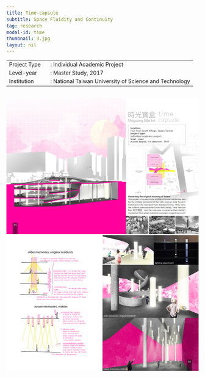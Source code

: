 ```yaml
---
title: Time-capsule
subtitle: Space Fluidity and Continuity
tag: research
modal-id: time
thumbnail: 3.jpg
layout: nil
---
```

<table class="table__research">
    <tbody>
        <tr>
            <td>
                Project Type&nbsp;&nbsp;&nbsp;
            </td>
            <td>
                : Individual Academic Project
            </td>
        </tr>
        <tr>
            <td>
                Level-year
            </td>
            <td>
                : Master Study, 2017
            </td>
        </tr>
        <tr>
            <td>
                Institution
            </td>
            <td>
                : National Taiwan University of Science and Technology
            </td>
        </tr>
    </tbody>
</table>
<br>
<img src="images/portfolio/3/3A.jpg" class="img-responsive img-centered" alt="Time-capsule">
<img src="images/portfolio/3/3B.jpg" class="img-responsive img-centered" alt="Time-capsule">
